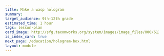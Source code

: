 ```yaml
---
title: Make a wasp hologram 
summary: 
target_audience: 9th-12th grade
estimated_time: 1 hour
tags: lesson-plan 
card_image: http://sfg.taxonworks.org/system/images/image_files/000/613/889/medium/img_1_2.png
is_index_card: true
next_page: /education/hologram-box.html
layout: module
---
```



